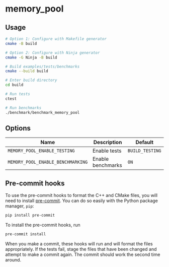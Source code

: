 # memory_pool

## Usage

```bash
# Option 1: Configure with Makefile generator
cmake -B build

# Option 2: Configure with Ninja generator
cmake -G Ninja -B build

# Build examples/tests/benchmarks
cmake --build build

# Enter build directory
cd build

# Run tests
ctest 

# Run benchmarks
./benchmark/benchmark_memory_pool
```

## Options

| Name                              | Description       | Default         |
| --------------------------------- | ----------------- | --------------- |
| `MEMORY_POOL_ENABLE_TESTING`      | Enable tests      | `BUILD_TESTING` |
| `MEMORY_POOL_ENABLE_BENCHMARKING` | Enable benchmarks | `ON`            |

## Pre-commit hooks

To use the pre-commit hooks to format the C++ and CMake files, you will need to install [pre-commit](https://pre-commit.com). You can do so easily with the Python package manager, `pip`:

```bash
pip install pre-commit
```

To install the pre-commit hooks, run

```bash
pre-commit install
```

When you make a commit, these hooks will run and will format the files appropriately. If the tests fail, stage the files that have been changed and attempt to make a commit again. The commit should work the second time around.